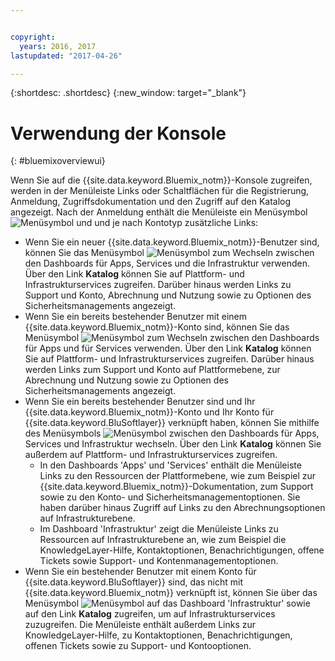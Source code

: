 ```yaml
---


copyright:
  years: 2016, 2017
lastupdated: "2017-04-26"

---
```


{:shortdesc: .shortdesc}
{:new_window: target="_blank"}

# Verwendung der Konsole
{: #bluemixoverviewui}

Wenn Sie auf die {{site.data.keyword.Bluemix_notm}}-Konsole zugreifen, werden in der Menüleiste Links oder Schaltflächen für die Registrierung, Anmeldung, Zugriffsdokumentation und den Zugriff auf den Katalog angezeigt. Nach der Anmeldung enthält die Menüleiste ein Menüsymbol ![Menüsymbol](../icons/icon_hamburger.svg) und und je nach Kontotyp zusätzliche Links: 

* Wenn Sie ein neuer {{site.data.keyword.Bluemix_notm}}-Benutzer sind, können Sie das Menüsymbol ![Menüsymbol](../icons/icon_hamburger.svg) zum Wechseln zwischen den Dashboards für Apps, Services und die Infrastruktur verwenden. Über den Link **Katalog** können Sie auf Plattform- und Infrastrukturservices zugreifen. Darüber hinaus werden Links zu Support und Konto, Abrechnung und Nutzung sowie zu Optionen des Sicherheitsmanagements angezeigt.
* Wenn Sie ein bereits bestehender Benutzer mit einem {{site.data.keyword.Bluemix_notm}}-Konto sind, können Sie das Menüsymbol ![Menüsymbol](../icons/icon_hamburger.svg) zum Wechseln zwischen den Dashboards für Apps und für Services verwenden. Über den Link **Katalog** können Sie auf Plattform- und Infrastrukturservices zugreifen. Darüber hinaus werden Links zum Support und Konto auf Plattformebene, zur Abrechnung und Nutzung sowie zu Optionen des Sicherheitsmanagements angezeigt. 
* Wenn Sie ein bereits bestehender Benutzer sind und Ihr {{site.data.keyword.Bluemix_notm}}-Konto und Ihr Konto für {{site.data.keyword.BluSoftlayer}} verknüpft haben, können Sie mithilfe des Menüsymbols ![Menüsymbol](../icons/icon_hamburger.svg) zwischen den Dashboards für Apps, Services und Infrastruktur wechseln. Über den Link **Katalog** können Sie außerdem auf Plattform- und Infrastrukturservices zugreifen.
  * In den Dashboards 'Apps' und 'Services' enthält die Menüleiste Links zu den Ressourcen der Plattformebene, wie zum Beispiel zur {{site.data.keyword.Bluemix_notm}}-Dokumentation, zum Support sowie zu den Konto- und Sicherheitsmanagementoptionen. Sie haben darüber hinaus Zugriff auf Links zu den Abrechnungsoptionen auf Infrastrukturebene.
  * Im Dashboard 'Infrastruktur' zeigt die Menüleiste Links zu Ressourcen auf Infrastrukturebene an, wie zum Beispiel die KnowledgeLayer-Hilfe, Kontaktoptionen, Benachrichtigungen, offene Tickets sowie Support- und Kontenmanagementoptionen.
* Wenn Sie ein bestehender Benutzer mit einem Konto für {{site.data.keyword.BluSoftlayer}} sind, das nicht mit {{site.data.keyword.Bluemix_notm}} verknüpft ist, können Sie über das Menüsymbol ![Menüsymbol](../icons/icon_hamburger.svg) auf das Dashboard 'Infrastruktur' sowie auf den Link **Katalog** zugreifen, um auf Infrastrukturservices zuzugreifen. Die Menüleiste enthält außerdem Links zur KnowledgeLayer-Hilfe, zu Kontaktoptionen, Benachrichtigungen, offenen Tickets sowie zu Support- und Kontooptionen.
